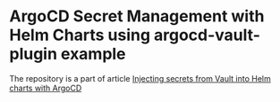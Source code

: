 # ArgoCD Secret Management with Helm Charts using argocd-vault-plugin example

The repository is a part of article [Injecting secrets from Vault into Helm charts with ArgoCD](https://dev.to/luafanti/injecting-secrets-from-vault-into-helm-charts-with-argocd-49k)
